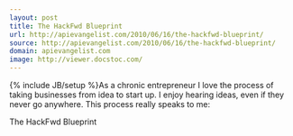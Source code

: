 ```yaml
---
layout: post
title: The HackFwd Blueprint
url: http://apievangelist.com/2010/06/16/the-hackfwd-blueprint/
source: http://apievangelist.com/2010/06/16/the-hackfwd-blueprint/
domain: apievangelist.com
image: http://viewer.docstoc.com/
---
```

{% include JB/setup %}As a chronic entrepreneur I love the process of taking businesses from idea to start up. I enjoy hearing ideas, even if they never go anywhere. This process really speaks to me:




The HackFwd Blueprint


